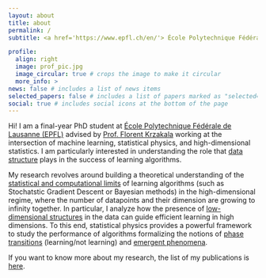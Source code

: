 ```yaml
---
layout: about
title: about
permalink: /
subtitle: <a href='https://www.epfl.ch/en/'> École Polytechnique Fédérale de Lausanne (EPFL) </a>. 

profile:
  align: right
  image: prof_pic.jpg
  image_circular: true # crops the image to make it circular
  more_info: >
news: false # includes a list of news items
selected_papers: false # includes a list of papers marked as "selected={true}"
social: true # includes social icons at the bottom of the page
---
```

Hi! I am a final-year PhD student at [École Polytechnique Fédérale de Lausanne (EPFL)](https://www.epfl.ch/en/) advised by [Prof. Florent Krzakala](https://florentkrzakala.com]) working at the intersection of machine learning, statistical physics, and high-dimensional statistics. I am particularly interested in understanding the role that <u> data structure</u> plays in the success of learning algorithms.

My research revolves around building a theoretical understanding of the <u>statistical and computational limits</u> of learning algorithms (such as Stochatstic Gradient Descent or Bayesian methods) in the high-dimensional regime, where the number of datapoints and their dimension are growing to infinity together. 
In particular, I analyze how the presence of <u>low-dimensional structures</u> in the data can guide efficient learning in high dimensions.
To this end, statistical physics provides a powerful framework to study the performance of algorithms formalizing the notions of <u>phase transitions</u> (learning/not learning) and <u>emergent phenomena</u>.

If you want to know more about my research, the list of my publications is [here](/publications).
